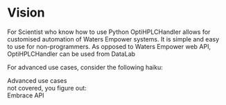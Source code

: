 # Vision

For Scientist who know how to use Python
OptiHPLCHandler
allows for customised automation of Waters Empower systems.
It is simple and easy to use for non-programmers.
As opposed to Waters Empower web API,
OptiHPLCHandler can be used from DataLab

For advanced use cases, consider the following haiku:

Advanced use cases  
not covered, you figure out:  
Embrace API
